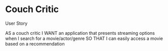 # Couch Critic

User Story

AS a couch critic
I WANT an application that presents streaming options when I search for a movie/actor/genre
SO THAT I can easily access a movie based on a recommendation

